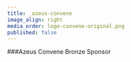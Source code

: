 ```yaml
---
title: _azeus-convene
image_align: right
media_order: logo-convene-original.png
published: false
---
```


###Azeus Convene
Bronze Sponsor